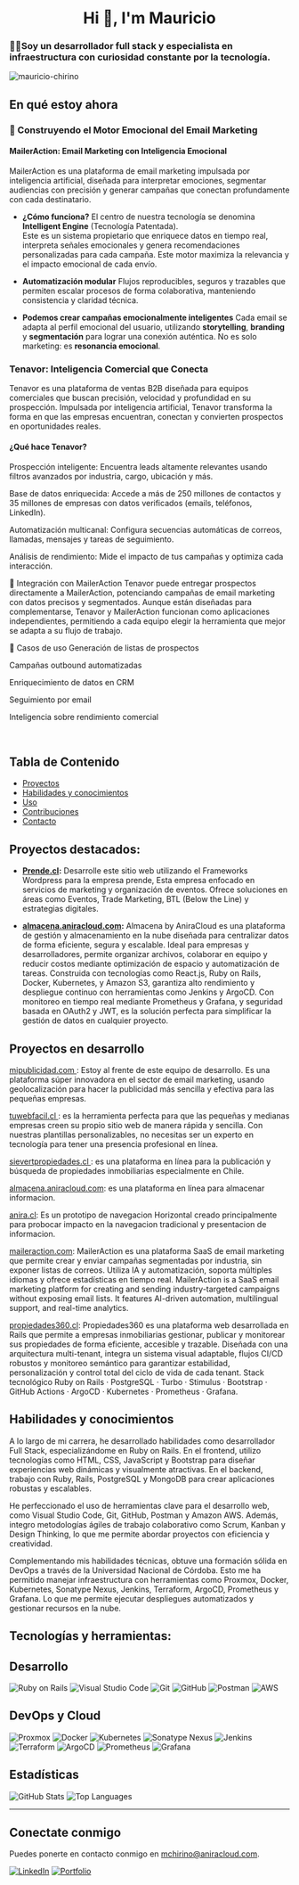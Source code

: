 <h1 align="center">Hi 👋, I'm Mauricio</h1>
<h3 align="left">🧑‍💻Soy un desarrollador full stack y especialista en infraestructura con curiosidad constante por la tecnología.</h3>

<p align="left"> <img src="https://komarev.com/ghpvc/?username=mauricio-chirino&label=Profile%20views&color=0e75b6&style=flat" alt="mauricio-chirino" /> </p>


## En qué estoy ahora

### 🚀 Construyendo el Motor Emocional del Email Marketing

#### **MailerAction: Email Marketing con Inteligencia Emocional**

MailerAction es una plataforma de email marketing impulsada por inteligencia artificial, diseñada para interpretar emociones, segmentar audiencias con precisión y generar campañas que conectan profundamente con cada destinatario.


- **¿Cómo funciona?** El centro de nuestra tecnología se denomina **Intelligent Engine** (Tecnología Patentada).  
Este es un sistema propietario que enriquece datos en tiempo real, interpreta señales emocionales y genera recomendaciones personalizadas para cada campaña. Este motor maximiza la relevancia y el impacto emocional de cada envío.


- **Automatización modular** Flujos reproducibles, seguros y trazables que permiten escalar procesos de forma colaborativa, manteniendo consistencia y claridad técnica.


- **Podemos crear campañas emocionalmente inteligentes** Cada email se adapta al perfil emocional del usuario, utilizando **storytelling**, **branding** y **segmentación** para lograr una conexión auténtica. No es solo marketing: es **resonancia emocional**.



### Tenavor: Inteligencia Comercial que Conecta
Tenavor es una plataforma de ventas B2B diseñada para equipos comerciales que buscan precisión, velocidad y profundidad en su prospección. Impulsada por inteligencia artificial, Tenavor transforma la forma en que las empresas encuentran, conectan y convierten prospectos en oportunidades reales.

#### **¿Qué hace Tenavor?**
Prospección inteligente: Encuentra leads altamente relevantes usando filtros avanzados por industria, cargo, ubicación y más.

Base de datos enriquecida: Accede a más de 250 millones de contactos y 35 millones de empresas con datos verificados (emails, teléfonos, LinkedIn).

Automatización multicanal: Configura secuencias automáticas de correos, llamadas, mensajes y tareas de seguimiento.

Análisis de rendimiento: Mide el impacto de tus campañas y optimiza cada interacción.

🔗 Integración con MailerAction
Tenavor puede entregar prospectos directamente a MailerAction, potenciando campañas de email marketing con datos precisos y segmentados. Aunque están diseñadas para complementarse, Tenavor y MailerAction funcionan como aplicaciones independientes, permitiendo a cada equipo elegir la herramienta que mejor se adapta a su flujo de trabajo.

🧩 Casos de uso
Generación de listas de prospectos

Campañas outbound automatizadas

Enriquecimiento de datos en CRM

Seguimiento por email

Inteligencia sobre rendimiento comercial


<br>


## Tabla de Contenido

- [Proyectos](#Proyectos-en-desarrollo)
- [Habilidades y conocimientos](#habilidades-y-conocimientos)
- [Uso](#uso)
- [Contribuciones](#contribuciones)
- [Contacto](#Conectate-conmigo)
  
## Proyectos destacados:
- **[Prende.cl](https://prende.aniracloud.com):** Desarrolle este sitio web utilizando el Frameworks Wordpress para la empresa prende, Esta empresa enfocado en servicios de marketing y organización de eventos. Ofrece soluciones en áreas como Eventos, Trade Marketing, BTL (Below the Line) y estrategias digitales. 


- **[almacena.aniracloud.com](https://almacena.aniracloud.com):** Almacena by AniraCloud es una plataforma de gestión y almacenamiento en la nube diseñada para centralizar datos de forma eficiente, segura y escalable. Ideal para empresas y desarrolladores, permite organizar archivos, colaborar en equipo y reducir costos mediante optimización de espacio y automatización de tareas. Construida con tecnologías como React.js, Ruby on Rails, Docker, Kubernetes, y Amazon S3, garantiza alto rendimiento y despliegue continuo con herramientas como Jenkins y ArgoCD. Con monitoreo en tiempo real mediante Prometheus y Grafana, y seguridad basada en OAuth2 y JWT, es la solución perfecta para simplificar la gestión de datos en cualquier proyecto.


## Proyectos en desarrollo 


[mipublicidad.com ](https://mipublicidad.com): Estoy al frente de este equipo de desarrollo. Es una plataforma súper innovadora en el sector de email marketing, usando geolocalización para hacer la publicidad más sencilla y efectiva para las pequeñas empresas.

[tuwebfacil.cl ](https://tuwebfacil.cl): es la herramienta perfecta para que las pequeñas y medianas empresas creen su propio sitio web de manera rápida y sencilla. Con nuestras plantillas personalizables, no necesitas ser un experto en tecnología para tener una presencia profesional en línea. 

[sievertpropiedades.cl ](https://sievertpropiedades.cl): es una plataforma en línea para la publicación y búsqueda de propiedades inmobiliarias especialmente en Chile.

[almacena.aniracloud.com](https://almacena.aniracloud.com): es una plataforma en línea para almacenar informacion.

[anira.cl](https://anira.aniracloud.com): Es un prototipo de navegacion Horizontal creado principalmente para probocar impacto en la navegacion tradicional y presentacion de informacion.

[maileraction.com](https://maileraction.com): MailerAction es una plataforma SaaS de email marketing que permite crear y enviar campañas segmentadas por industria, sin exponer listas de correos. Utiliza IA y automatización, soporta múltiples idiomas y ofrece estadísticas en tiempo real.  MailerAction is a SaaS email marketing platform for creating and sending industry-targeted campaigns without exposing email lists. It features AI-driven automation, multilingual support, and real-time analytics.


[propiedades360.cl](https://propiedades360.cl): Propiedades360 es una plataforma web desarrollada en Rails que permite a empresas inmobiliarias gestionar, publicar y monitorear sus propiedades de forma eficiente, accesible y trazable. Diseñada con una arquitectura multi-tenant, integra un sistema visual adaptable, flujos CI/CD robustos y monitoreo semántico para garantizar estabilidad, personalización y control total del ciclo de vida de cada tenant. Stack tecnológico Ruby on Rails · PostgreSQL · Turbo · Stimulus · Bootstrap · GitHub Actions · ArgoCD · Kubernetes · Prometheus · Grafana.






## Habilidades y conocimientos
A lo largo de mi carrera, he desarrollado habilidades como desarrollador Full Stack, especializándome en Ruby on Rails. En el frontend, utilizo tecnologías como HTML, CSS, JavaScript y Bootstrap para diseñar experiencias web dinámicas y visualmente atractivas. En el backend, trabajo con Ruby, Rails, PostgreSQL y MongoDB para crear aplicaciones robustas y escalables.

He perfeccionado el uso de herramientas clave para el desarrollo web, como Visual Studio Code, Git, GitHub, Postman y Amazon AWS. Además, integro metodologías ágiles de trabajo colaborativo como Scrum, Kanban y Design Thinking, lo que me permite abordar proyectos con eficiencia y creatividad.

Complementando mis habilidades técnicas, obtuve una formación sólida en DevOps a través de la Universidad Nacional de Córdoba. Esto me ha permitido manejar infraestructura con herramientas como Proxmox, Docker, Kubernetes, Sonatype Nexus, Jenkins, Terraform, ArgoCD, Prometheus y Grafana. Lo que me permite ejecutar despliegues automatizados y gestionar recursos en la nube.



## Tecnologías y herramientas:

## Desarrollo
![Ruby on Rails](https://img.shields.io/badge/Frameworks-Ruby%20on%20Rails-red)
![Visual Studio Code](https://img.shields.io/badge/Editor-VS%20Code-blue)
![Git](https://img.shields.io/badge/Control_de_versiones-Git-orange)
![GitHub](https://img.shields.io/badge/Repositorio-GitHub-lightgrey)
![Postman](https://img.shields.io/badge/Testing-Postman-orange)
![AWS](https://img.shields.io/badge/Cloud-AWS-yellow)



## DevOps y Cloud
![Proxmox](https://img.shields.io/badge/Virtualización-Proxmox-orange)
![Docker](https://img.shields.io/badge/Contenedores-Docker-blue)
![Kubernetes](https://img.shields.io/badge/Orquestación-Kubernetes-blueviolet)
![Sonatype Nexus](https://img.shields.io/badge/Repositorios_de_dependencias-Nexus-yellowgreen)
![Jenkins](https://img.shields.io/badge/CI/CD-Jenkins-red)
![Terraform](https://img.shields.io/badge/Infraestructura-Terraform-darkgreen)
![ArgoCD](https://img.shields.io/badge/Despliegue-ArgoCD-blue)
![Prometheus](https://img.shields.io/badge/Monitoring-Prometheus-critical)
![Grafana](https://img.shields.io/badge/Dashboarding-Grafana-lightblue)


## Estadísticas
![GitHub Stats](https://github-readme-stats.vercel.app/api?username=mauricio-chirino&show_icons=true&theme=radical)
![Top Languages](https://github-readme-stats.vercel.app/api/top-langs/?username=mauricio-chirino&layout=compact&theme=radical)

---

## Conectate conmigo
Puedes ponerte en contacto conmigo en [mchirino@aniracloud.com](mailto:mchirino@aniracloud.com).

[![LinkedIn](https://img.shields.io/badge/LinkedIn-Perfil-blue)](https://linkedin.com/in/mauricio-chirino)
[![Portfolio](https://img.shields.io/badge/Portafolio-Ver%20Más-orange)](link_a_tu_portafolio)
















